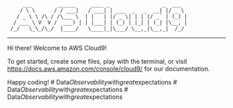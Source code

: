          ___        ______     ____ _                 _  ___  
        / \ \      / / ___|   / ___| | ___  _   _  __| |/ _ \ 
       / _ \ \ /\ / /\___ \  | |   | |/ _ \| | | |/ _` | (_) |
      / ___ \ V  V /  ___) | | |___| | (_) | |_| | (_| |\__, |
     /_/   \_\_/\_/  |____/   \____|_|\___/ \__,_|\__,_|  /_/ 
 ----------------------------------------------------------------- 


Hi there! Welcome to AWS Cloud9!

To get started, create some files, play with the terminal,
or visit https://docs.aws.amazon.com/console/cloud9/ for our documentation.

Happy coding!
#   D a t a _ O b s e r v a b i l i t y _ w i t h _ g r e a t _ e x p e c t a t i o n s  
 #   D a t a _ O b s e r v a b i l i t y _ w i t h _ g r e a t _ e x p e c t a t i o n s  
 #   D a t a _ O b s e r v a b i l i t y _ w i t h _ g r e a t _ e x p e c t a t i o n s  
 